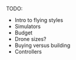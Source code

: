 TODO:

- Intro to flying styles
- Simulators
- Budget
- Drone sizes?
- Buying versus building
- Controllers